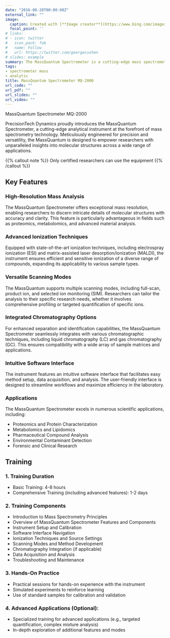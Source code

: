 ```yaml
---
date: "2016-08-20T00:00:00Z"
external_link: ""
image:
  caption: Created with [**Image creator**](https://www.bing.com/images/create?)
  focal_point: ''
# links:
# - icon: twitter
#   icon_pack: fab
#   name: Follow
#   url: https://twitter.com/georgecushen
# slides: example
summary: The MassQuantum Spectrometer is a cutting-edge mass spectrometry system that provides high-resolution and accurate mass analysis. With advanced ionization techniques and versatile scanning modes, it is ideal for identifying and quantifying compounds in fields such as proteomics, metabolomics, and forensic science.
tags:
- spectrometer mass
- analytic
title: MassQuantum Spectrometer MQ-2000
url_code: ""
url_pdf: ""
url_slides: ""
url_video: ""
---
```

MassQuantum Spectrometer MQ-2000



PrecisionTech Dynamics proudly introduces the MassQuantum Spectrometer, a cutting-edge analytical instrument at the forefront of mass spectrometry technology. Meticulously engineered for precision and versatility, the MassQuantum is designed to empower researchers with unparalleled insights into molecular structures across a wide range of applications.

{{% callout note %}}
Only certified researchers can use the equipment
{{% /callout %}}

## Key Features

### High-Resolution Mass Analysis

The MassQuantum Spectrometer offers exceptional mass resolution, enabling researchers to discern intricate details of molecular structures with accuracy and clarity. This feature is particularly advantageous in fields such as proteomics, metabolomics, and advanced material analysis.


### Advanced Ionization Techniques

Equipped with state-of-the-art ionization techniques, including electrospray ionization (ESI) and matrix-assisted laser desorption/ionization (MALDI), the instrument ensures efficient and sensitive ionization of a diverse range of compounds, expanding its applicability to various sample types.


###  Versatile Scanning Modes

The MassQuantum supports multiple scanning modes, including full-scan, product ion, and selected ion monitoring (SIM). Researchers can tailor the analysis to their specific research needs, whether it involves comprehensive profiling or targeted quantification of specific ions.


### Integrated Chromatography Options

For enhanced separation and identification capabilities, the MassQuantum Spectrometer seamlessly integrates with various chromatographic techniques, including liquid chromatography (LC) and gas chromatography (GC). This ensures compatibility with a wide array of sample matrices and applications.


###  Intuitive Software Interface

The instrument features an intuitive software interface that facilitates easy method setup, data acquisition, and analysis. The user-friendly interface is designed to streamline workflows and maximize efficiency in the laboratory.


### Applications

The MassQuantum Spectrometer excels in numerous scientific applications, including:

- Proteomics and Protein Characterization
- Metabolomics and Lipidomics
- Pharmaceutical Compound Analysis
- Environmental Contaminant Detection
- Forensic and Clinical Research

## Training


### 1. Training Duration

- Basic Training: 4-8 hours
- Comprehensive Training (including advanced features): 1-2 days


### 2. Training Components

- Introduction to Mass Spectrometry Principles
- Overview of MassQuantum Spectrometer Features and Components
- Instrument Setup and Calibration
- Software Interface Navigation
- Ionization Techniques and Source Settings
- Scanning Modes and Method Development
- Chromatography Integration (if applicable)
- Data Acquisition and Analysis
- Troubleshooting and Maintenance


### 3. Hands-On Practice

- Practical sessions for hands-on experience with the instrument
- Simulated experiments to reinforce learning
- Use of standard samples for calibration and validation


### 4. Advanced Applications (Optional):

- Specialized training for advanced applications (e.g., targeted quantification, complex mixture analysis)
- In-depth exploration of additional features and modes